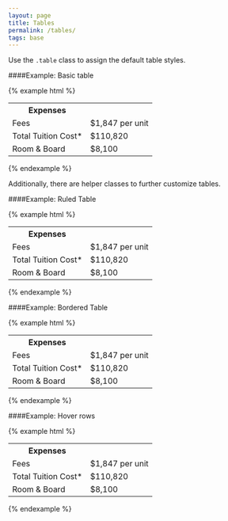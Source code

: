 ```yaml
---
layout: page
title: Tables
permalink: /tables/
tags: base
---
```


Use the `.table` class to assign the default table styles.

####Example: Basic table

{% example html %}
<table class="table">
    <tbody>
        <tr>
            <th>Expenses</th>
            <td></td>
        </tr>
        <tr>
            <td>Fees</td>
            <td>$1,847 per unit</td>
        </tr>
        <tr>
            <td>Total Tuition Cost*</td>
            <td>$110,820</td>
        </tr>
        <tr>
            <td>Room &amp; Board</td>
            <td>$8,100</td>
        </tr>
    </tbody>
</table>
{% endexample %}

Additionally, there are helper classes to further customize tables.

####Example: Ruled Table

{% example html %}
<table class="table table-ruled">
    <tbody>
        <tr>
            <th>Expenses</th>
            <td></td>
        </tr>
        <tr>
            <td>Fees</td>
            <td>$1,847 per unit</td>
        </tr>
        <tr>
            <td>Total Tuition Cost*</td>
            <td>$110,820</td>
        </tr>
        <tr>
            <td>Room &amp; Board</td>
            <td>$8,100</td>
        </tr>
    </tbody>
</table>
{% endexample %}

####Example: Bordered Table

{% example html %}
<table class="table table-bordered">
    <tbody>
        <tr>
            <th>Expenses</th>
            <td></td>
        </tr>
        <tr>
            <td>Fees</td>
            <td>$1,847 per unit</td>
        </tr>
        <tr>
            <td>Total Tuition Cost*</td>
            <td>$110,820</td>
        </tr>
        <tr>
            <td>Room &amp; Board</td>
            <td>$8,100</td>
        </tr>
    </tbody>
</table>
{% endexample %}

####Example: Hover rows

{% example html %}
<table class="table table-hover table-ruled">
    <tbody>
        <tr>
            <th>Expenses</th>
            <td></td>
        </tr>
        <tr>
            <td>Fees</td>
            <td>$1,847 per unit</td>
        </tr>
        <tr>
            <td>Total Tuition Cost*</td>
            <td>$110,820</td>
        </tr>
        <tr>
            <td>Room &amp; Board</td>
            <td>$8,100</td>
        </tr>
    </tbody>
</table>
{% endexample %}
